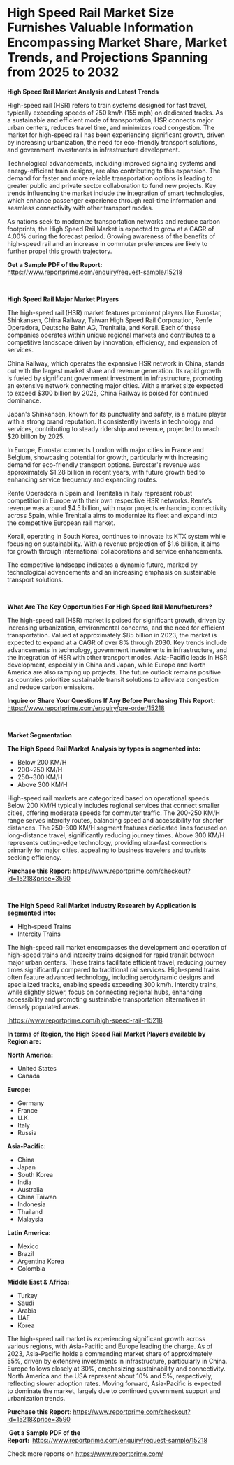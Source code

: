 <p><h1>High Speed Rail Market Size Furnishes Valuable Information Encompassing Market Share, Market Trends, and Projections Spanning from 2025 to 2032</h1></p><p><strong>High Speed Rail Market Analysis and Latest Trends</strong></p>
<p><p>High-speed rail (HSR) refers to train systems designed for fast travel, typically exceeding speeds of 250 km/h (155 mph) on dedicated tracks. As a sustainable and efficient mode of transportation, HSR connects major urban centers, reduces travel time, and minimizes road congestion. The market for high-speed rail has been experiencing significant growth, driven by increasing urbanization, the need for eco-friendly transport solutions, and government investments in infrastructure development. </p><p>Technological advancements, including improved signaling systems and energy-efficient train designs, are also contributing to this expansion. The demand for faster and more reliable transportation options is leading to greater public and private sector collaboration to fund new projects. Key trends influencing the market include the integration of smart technologies, which enhance passenger experience through real-time information and seamless connectivity with other transport modes. </p><p>As nations seek to modernize transportation networks and reduce carbon footprints, the High Speed Rail Market is expected to grow at a CAGR of 4.00% during the forecast period. Growing awareness of the benefits of high-speed rail and an increase in commuter preferences are likely to further propel this growth trajectory.</p></p>
<p><strong>Get a Sample PDF of the Report:&nbsp;</strong> <a href="https://www.reportprime.com/enquiry/request-sample/15218?utm_campaign=2200&utm_medium=2&utm_source=Github&utm_content=ia&utm_term=20032025&utm_id=high-speed-rail">https://www.reportprime.com/enquiry/request-sample/15218</a></p>
<p>&nbsp;</p>
<p><strong>High Speed Rail Major Market Players</strong></p>
<p><p>The high-speed rail (HSR) market features prominent players like Eurostar, Shinkansen, China Railway, Taiwan High Speed Rail Corporation, Renfe Operadora, Deutsche Bahn AG, Trenitalia, and Korail. Each of these companies operates within unique regional markets and contributes to a competitive landscape driven by innovation, efficiency, and expansion of services.</p><p>China Railway, which operates the expansive HSR network in China, stands out with the largest market share and revenue generation. Its rapid growth is fueled by significant government investment in infrastructure, promoting an extensive network connecting major cities. With a market size expected to exceed $300 billion by 2025, China Railway is poised for continued dominance.</p><p>Japan's Shinkansen, known for its punctuality and safety, is a mature player with a strong brand reputation. It consistently invests in technology and services, contributing to steady ridership and revenue, projected to reach $20 billion by 2025. </p><p>In Europe, Eurostar connects London with major cities in France and Belgium, showcasing potential for growth, particularly with increasing demand for eco-friendly transport options. Eurostar's revenue was approximately $1.28 billion in recent years, with future growth tied to enhancing service frequency and expanding routes.</p><p>Renfe Operadora in Spain and Trenitalia in Italy represent robust competition in Europe with their own respective HSR networks. Renfe’s revenue was around $4.5 billion, with major projects enhancing connectivity across Spain, while Trenitalia aims to modernize its fleet and expand into the competitive European rail market.</p><p>Korail, operating in South Korea, continues to innovate its KTX system while focusing on sustainability. With a revenue projection of $1.6 billion, it aims for growth through international collaborations and service enhancements.</p><p>The competitive landscape indicates a dynamic future, marked by technological advancements and an increasing emphasis on sustainable transport solutions.</p></p>
<p>&nbsp;</p>
<p><strong>What Are The Key Opportunities For High Speed Rail Manufacturers?</strong></p>
<p><p>The high-speed rail (HSR) market is poised for significant growth, driven by increasing urbanization, environmental concerns, and the need for efficient transportation. Valued at approximately $85 billion in 2023, the market is expected to expand at a CAGR of over 8% through 2030. Key trends include advancements in technology, government investments in infrastructure, and the integration of HSR with other transport modes. Asia-Pacific leads in HSR development, especially in China and Japan, while Europe and North America are also ramping up projects. The future outlook remains positive as countries prioritize sustainable transit solutions to alleviate congestion and reduce carbon emissions.</p></p>
<p><strong>Inquire or Share Your Questions If Any Before Purchasing This Report:</strong> <a href="https://www.reportprime.com/enquiry/pre-order/15218?utm_campaign=2200&utm_medium=2&utm_source=Github&utm_content=ia&utm_term=20032025&utm_id=high-speed-rail">https://www.reportprime.com/enquiry/pre-order/15218</a></p>
<p>&nbsp;</p>
<p><strong>Market Segmentation</strong></p>
<p><strong>The High Speed Rail Market Analysis by types is segmented into:</strong></p>
<p><ul><li>Below 200 KM/H</li><li>200~250 KM/H</li><li>250~300 KM/H</li><li>Above 300 KM/H</li></ul></p>
<p><p>High-speed rail markets are categorized based on operational speeds. Below 200 KM/H typically includes regional services that connect smaller cities, offering moderate speeds for commuter traffic. The 200-250 KM/H range serves intercity routes, balancing speed and accessibility for shorter distances. The 250-300 KM/H segment features dedicated lines focused on long-distance travel, significantly reducing journey times. Above 300 KM/H represents cutting-edge technology, providing ultra-fast connections primarily for major cities, appealing to business travelers and tourists seeking efficiency.</p></p>
<p><strong>Purchase this Report:&nbsp;</strong><a href="https://www.reportprime.com/checkout?id=15218&price=3590&utm_campaign=2200&utm_medium=2&utm_source=Github&utm_content=ia&utm_term=20032025&utm_id=high-speed-rail">https://www.reportprime.com/checkout?id=15218&price=3590</a></p>
<p>&nbsp;</p>
<p><strong>The High Speed Rail Market Industry Research by Application is segmented into:</strong></p>
<p><ul><li>High-speed Trains</li><li>Intercity Trains</li></ul></p>
<p><p>The high-speed rail market encompasses the development and operation of high-speed trains and intercity trains designed for rapid transit between major urban centers. These trains facilitate efficient travel, reducing journey times significantly compared to traditional rail services. High-speed trains often feature advanced technology, including aerodynamic designs and specialized tracks, enabling speeds exceeding 300 km/h. Intercity trains, while slightly slower, focus on connecting regional hubs, enhancing accessibility and promoting sustainable transportation alternatives in densely populated areas.</p></p>
<p><a href="https://www.reportprime.com/high-speed-rail-r15218?utm_campaign=2200&utm_medium=2&utm_source=Github&utm_content=ia&utm_term=20032025&utm_id=high-speed-rail">&nbsp;https://www.reportprime.com/high-speed-rail-r15218</a></p>
<p><strong>In terms of Region, the High Speed Rail Market Players available by Region are:</strong></p>
<p>
    <p> <strong> North America: </strong>
        <ul>
            <li>United States</li>
            <li>Canada</li>
        </ul>
        </p> 
    <p> <strong> Europe: </strong>
        <ul>
            <li>Germany</li>
            <li>France</li>
            <li>U.K.</li>
            <li>Italy</li>
            <li>Russia</li>
        </ul>
        </p> 
    <p> <strong> Asia-Pacific: </strong>
        <ul>
            <li>China</li>
            <li>Japan</li>
            <li>South Korea</li>
            <li>India</li>
            <li>Australia</li>
            <li>China Taiwan</li>
            <li>Indonesia</li>
            <li>Thailand</li>
            <li>Malaysia</li>
        </ul>
        </p> 
    <p> <strong> Latin America: </strong>
        <ul>
            <li>Mexico</li>
            <li>Brazil</li>
            <li>Argentina Korea</li>
            <li>Colombia</li>
        </ul>
        </p> 
    <p> <strong> Middle East & Africa: </strong>
        <ul>
            <li>Turkey</li>
            <li>Saudi</li>
            <li>Arabia</li>
            <li>UAE</li>
            <li>Korea</li>
        </ul>
    </p>
    </p>
<p><p>The high-speed rail market is experiencing significant growth across various regions, with Asia-Pacific and Europe leading the charge. As of 2023, Asia-Pacific holds a commanding market share of approximately 55%, driven by extensive investments in infrastructure, particularly in China. Europe follows closely at 30%, emphasizing sustainability and connectivity. North America and the USA represent about 10% and 5%, respectively, reflecting slower adoption rates. Moving forward, Asia-Pacific is expected to dominate the market, largely due to continued government support and urbanization trends.</p></p>
<p><strong>Purchase this Report: </strong><a href="https://www.reportprime.com/checkout?id=15218&price=3590&utm_campaign=2200&utm_medium=2&utm_source=Github&utm_content=ia&utm_term=20032025&utm_id=high-speed-rail">https://www.reportprime.com/checkout?id=15218&price=3590</a></p>
<p>&nbsp;<strong>Get a Sample PDF of the Report:&nbsp;&nbsp;</strong><a href="https://www.reportprime.com/enquiry/request-sample/15218?utm_campaign=2200&utm_medium=2&utm_source=Github&utm_content=ia&utm_term=20032025&utm_id=high-speed-rail">https://www.reportprime.com/enquiry/request-sample/15218</a></p>
<p><strong></strong></p>
<p>Check more reports on <a href="https://www.reportprime.com/?utm_campaign=2200&utm_medium=2&utm_source=Github&utm_content=ia&utm_term=20032025&utm_id=high-speed-rail">https://www.reportprime.com/</a></p>
